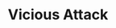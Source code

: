 ---
title: "Vicious Attack"

feat:
  types: ["General", "Fighter"]
  description: |
    You are able to make extra attacks against enemies when you score critical hits on them.
  prerequisite: |
    Combat Reflexes, base attack bonus +8.
  benefit: |
    Once per round, if you score a critical hit while in melee combat with an opponent, you may make an attack of opportunity against that opponent. This attack uses the same attack bonus as the critical hit and counts toward your total number of attacks of opportunity for the round.
  special: |
    A fighter may select Vicious Attack as one of his fighter bonus feats.
---